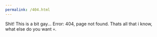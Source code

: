 ```yaml
---
permalink: /404.html
---
```


Shit! This is a bit gay... Error: 404, page not found. Thats all that i know, what else do you want 💀.
